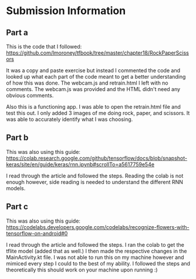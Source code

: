 # Submission Information

## Part a

This is the code that I followed: https://github.com/lmoroney/tfbook/tree/master/chapter18/RockPaperScissors

It was a copy and paste exercise but instead I commented the code and looked up what each part of the code meant to get a better understanding of how this was done. The webcam.js and retrain.html I left with no comments. The webcam.js was provided and the HTML didn't need any obvious comments.

Also this is a functioning app. I was able to open the retrain.html file and test this out. I only added 3 images of me doing rock, paper, and scissors. It was able to accurately identify what I was choosing.

## Part b

This was also using this guide: https://colab.research.google.com/github/tensorflow/docs/blob/snapshot-keras/site/en/guide/keras/rnn.ipynb#scrollTo=a5617759e54e

I read through the article and followed the steps. Reading the colab is not enough however, side reading is needed to understand the different RNN models.

## Part c

This was also using this guide: https://codelabs.developers.google.com/codelabs/recognize-flowers-with-tensorflow-on-android#0

I read through the article and followed the steps. I ran the colab to get the tflite model (added that as well.) I then made the respective changes in the MainActivity.kt file. I was not able to run this on my machine however and mimiced every step I could to the best of my ability. I followed the steps and theoretically this should work on your machine upon running :)
